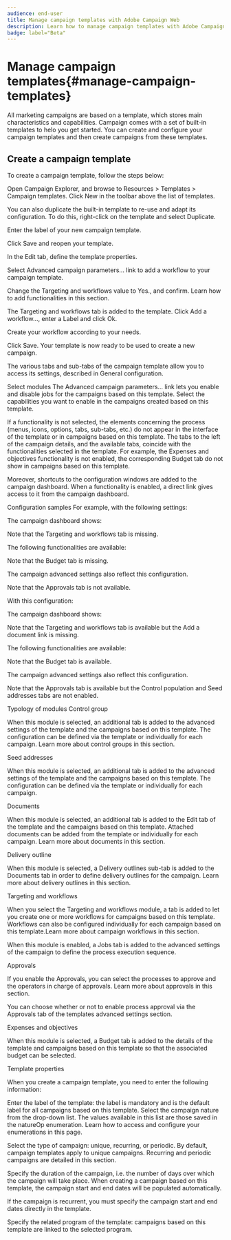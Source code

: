 ```yaml
---
audience: end-user
title: Manage campaign templates with Adobe Campaign Web
description: Learn how to manage campaign templates with Adobe Campaign Web
badge: label="Beta" 
---
```


# Manage campaign templates{#manage-campaign-templates}

All marketing campaigns are based on a template, which stores main characteristics and capabilities. Campaign comes with a set of built-in templates to helo you get started. You can create and configure your campaign templates and then create campaigns from these templates.

## Create a campaign template

To create a campaign template, follow the steps below:

Open Campaign Explorer, and browse to Resources > Templates > Campaign templates.
Click New in the toolbar above the list of templates.


You can also duplicate the built-in template to re-use and adapt its configuration. To do this, right-click on the template and select Duplicate.

Enter the label of your new campaign template.

Click Save and reopen your template.

In the Edit tab, define the template properties.

Select Advanced campaign parameters… link to add a workflow to your campaign template.



Change the Targeting and workflows value to Yes., and confirm. Learn how to add functionalities in this section.

The Targeting and workflows tab is added to the template. Click Add a workflow…, enter a Label and click Ok.

Create your workflow according to your needs.



Click Save. Your template is now ready to be used to create a new campaign.

The various tabs and sub-tabs of the campaign template allow you to access its settings, described in General configuration.

Select modules
The Advanced campaign parameters… link lets you enable and disable jobs for the campaigns based on this template. Select the capabilities you want to enable in the campaigns created based on this template.



If a functionality is not selected, the elements concerning the process (menus, icons, options, tabs, sub-tabs, etc.) do not appear in the interface of the template or in campaigns based on this template. The tabs to the left of the campaign details, and the available tabs, coincide with the functionalities selected in the template. For example, the Expenses and objectives functionality is not enabled, the corresponding Budget tab do not show in campaigns based on this template.

Moreover, shortcuts to the configuration windows are added to the campaign dashboard. When a functionality is enabled, a direct link gives access to it from the campaign dashboard.

Configuration samples
For example, with the following settings:



The campaign dashboard shows:



Note that the Targeting and workflows tab is missing.

The following functionalities are available:



Note that the Budget tab is missing.

The campaign advanced settings also reflect this configuration.



Note that the Approvals tab is not available.

With this configuration:


The campaign dashboard shows:



Note that the Targeting and workflows tab is available but the Add a document link is missing.

The following functionalities are available:



Note that the Budget tab is available.

The campaign advanced settings also reflect this configuration.



Note that the Approvals tab is available but the Control population and Seed addresses tabs are not enabled.

Typology of modules
Control group

When this module is selected, an additional tab is added to the advanced settings of the template and the campaigns based on this template. The configuration can be defined via the template or individually for each campaign. Learn more about control groups in this section.



Seed addresses

When this module is selected, an additional tab is added to the advanced settings of the template and the campaigns based on this template. The configuration can be defined via the template or individually for each campaign.



Documents

When this module is selected, an additional tab is added to the Edit tab of the template and the campaigns based on this template. Attached documents can be added from the template or individually for each campaign. Learn more about documents in this section.



Delivery outline

When this module is selected, a Delivery outlines sub-tab is added to the Documents tab in order to define delivery outlines for the campaign. Learn more about delivery outlines in this section.



Targeting and workflows

When you select the Targeting and workflows module, a tab is added to let you create one or more workflows for campaigns based on this template. Workflows can also be configured individually for each campaign based on this template.Learn more about campaign workflows in this section.



When this module is enabled, a Jobs tab is added to the advanced settings of the campaign to define the process execution sequence.

Approvals

If you enable the Approvals, you can select the processes to approve and the operators in charge of approvals. Learn more about approvals in this section.



You can choose whether or not to enable process approval via the Approvals tab of the templates advanced settings section.

Expenses and objectives

When this module is selected, a Budget tab is added to the details of the template and campaigns based on this template so that the associated budget can be selected.



Template properties


When you create a campaign template, you need to enter the following information:

Enter the label of the template: the label is mandatory and is the default label for all campaigns based on this template.
Select the campaign nature from the drop-down list. The values available in this list are those saved in the natureOp enumeration.
Learn how to access and configure your enumerations in this page.

Select the type of campaign: unique, recurring, or periodic. By default, campaign templates apply to unique campaigns. Recurring and periodic campaigns are detailed in this section.

Specify the duration of the campaign, i.e. the number of days over which the campaign will take place. When creating a campaign based on this template, the campaign start and end dates will be populated automatically.

If the campaign is recurrent, you must specify the campaign start and end dates directly in the template.

Specify the related program of the template: campaigns based on this template are linked to the selected program.

